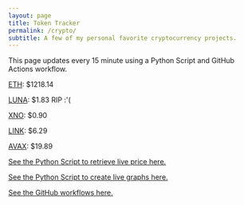 ```yaml
---
layout: page
title: Token Tracker
permalink: /crypto/
subtitle: A few of my personal favorite cryptocurrency projects.
---
```


 This page updates every 15 minute using a Python Script and GitHub Actions workflow.


<!--BEGINCRYPTOINPUT-->
[ETH](https://smfxfc.github.io/crypto/eth.html): $1218.14

[LUNA](https://smfxfc.github.io/crypto/luna.html): $1.83 RIP :'(

[XNO](https://smfxfc.github.io/crypto/xno.html): $0.90

[LINK](https://smfxfc.github.io/crypto/link.html): $6.29

[AVAX](https://smfxfc.github.io/crypto/avax.html): $19.89

<!--ENDCRYPTOINPUT-->
 
 
[See the Python Script to retrieve live price here.](https://github.com/smfxfc/smfxfc.github.io/blob/master/src/get_cryptos.py)

[See the Python Script to create live graphs here.](https://github.com/smfxfc/smfxfc.github.io/blob/master/src/graph_crypto.py)

[See the GitHub workflows here.](https://github.com/smfxfc/smfxfc.github.io/blob/master/.github/workflows/)
